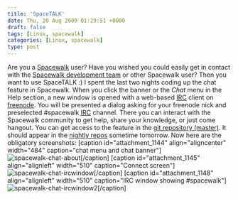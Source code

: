 ```yaml
---
title: 'SpaceTALK'
date: Thu, 20 Aug 2009 01:29:51 +0000
draft: false
tags: [Linux, spacewalk]
categories: [Linux, spacewalk]
type: post
---
```


Are you a [Spacewalk](http://www.redhat.com/spacewalk/) user? Have you wished you could easily get in contact with the [Spacewalk development team](https://fedorahosted.org/spacewalk/wiki/ContributorList) or other Spacewalk user? Then you want to use SpaceTALK :) I spent the last two nights coding up the chat feature in Spacewalk. When you click the banner or the _Chat_ menu in the Help section, a new window is opened with a web-based [IRC](http://en.wikipedia.org/wiki/IRC) client on [freenode](http://freenode.net/). You will be presented a dialog asking for your freenode nick and preselected #spacewalk [IRC](http://en.wikipedia.org/wiki/IRC) channel. There you can interact with the Spacewalk community to get help, share your knowledge, or just come hangout. You can get access to the feature in the [git repository (master)](http://git.fedorahosted.org/git/spacewalk.git/). It should appear in the [nightly repos](https://fedorahosted.org/spacewalk/wiki/HowToInstall#Nightlybuilds) sometime tomorrow. Now here are the obligatory screenshots: \[caption id="attachment\_1144" align="aligncenter" width="484" caption="chat menu and chat banner"\]![spacewalk-chat-about](http://zeusville.files.wordpress.com/2009/08/spacewalk-chat-about.png "spacewalk-chat-about")\[/caption\] \[caption id="attachment\_1145" align="alignleft" width="510" caption="Connect screen"\]![spacewalk-chat-ircwindow](http://zeusville.files.wordpress.com/2009/08/spacewalk-chat-ircwindow.png "spacewalk-chat-ircwindow")\[/caption\] \[caption id="attachment\_1148" align="alignleft" width="510" caption="IRC window showing #spacewalk"\]![spacewalk-chat-ircwindow2](http://zeusville.files.wordpress.com/2009/08/spacewalk-chat-ircwindow21.png "spacewalk-chat-ircwindow2")\[/caption\]